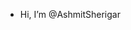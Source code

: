 - Hi, I’m @AshmitSherigar


<!---
AshmitSherigar/AshmitSherigar is a ✨ special ✨ repository because its `README.md` (this file) appears on your GitHub profile.
You can click the Preview link to take a look at your changes.
--->

